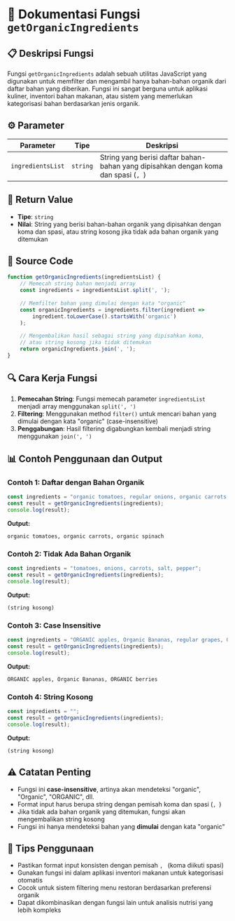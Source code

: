 # 🌿 Dokumentasi Fungsi `getOrganicIngredients`

## 📋 Deskripsi Fungsi

Fungsi `getOrganicIngredients` adalah sebuah utilitas JavaScript yang digunakan untuk memfilter dan mengambil hanya bahan-bahan organik dari daftar bahan yang diberikan. Fungsi ini sangat berguna untuk aplikasi kuliner, inventori bahan makanan, atau sistem yang memerlukan kategorisasi bahan berdasarkan jenis organik.

## ⚙️ Parameter

| Parameter | Tipe | Deskripsi |
|-----------|------|-----------|
| `ingredientsList` | `string` | String yang berisi daftar bahan-bahan yang dipisahkan dengan koma dan spasi (`, `) |

## 🎯 Return Value

- **Tipe**: `string`
- **Nilai**: String yang berisi bahan-bahan organik yang dipisahkan dengan koma dan spasi, atau string kosong jika tidak ada bahan organik yang ditemukan

## 📝 Source Code

```javascript
function getOrganicIngredients(ingredientsList) {
    // Memecah string bahan menjadi array
    const ingredients = ingredientsList.split(', ');
    
    // Memfilter bahan yang dimulai dengan kata "organic"
    const organicIngredients = ingredients.filter(ingredient => 
        ingredient.toLowerCase().startsWith('organic')
    );
    
    // Mengembalikan hasil sebagai string yang dipisahkan koma, 
    // atau string kosong jika tidak ditemukan
    return organicIngredients.join(', ');
}
```

## 🔍 Cara Kerja Fungsi

1. **Pemecahan String**: Fungsi memecah parameter `ingredientsList` menjadi array menggunakan `split(', ')`
2. **Filtering**: Menggunakan method `filter()` untuk mencari bahan yang dimulai dengan kata "organic" (case-insensitive)
3. **Penggabungan**: Hasil filtering digabungkan kembali menjadi string menggunakan `join(', ')`

## 📊 Contoh Penggunaan dan Output

### Contoh 1: Daftar dengan Bahan Organik
```javascript
const ingredients = "organic tomatoes, regular onions, organic carrots, salt, organic spinach";
const result = getOrganicIngredients(ingredients);
console.log(result);
```

**Output:**
```
organic tomatoes, organic carrots, organic spinach
```

### Contoh 2: Tidak Ada Bahan Organik
```javascript
const ingredients = "tomatoes, onions, carrots, salt, pepper";
const result = getOrganicIngredients(ingredients);
console.log(result);
```

**Output:**
```
(string kosong)
```

### Contoh 3: Case Insensitive
```javascript
const ingredients = "ORGANIC apples, Organic Bananas, regular grapes, ORGANIC berries";
const result = getOrganicIngredients(ingredients);
console.log(result);
```

**Output:**
```
ORGANIC apples, Organic Bananas, ORGANIC berries
```

### Contoh 4: String Kosong
```javascript
const ingredients = "";
const result = getOrganicIngredients(ingredients);
console.log(result);
```

**Output:**
```
(string kosong)
```

## ⚠️ Catatan Penting

- Fungsi ini **case-insensitive**, artinya akan mendeteksi "organic", "Organic", "ORGANIC", dll.
- Format input harus berupa string dengan pemisah koma dan spasi (`, `)
- Jika tidak ada bahan organik yang ditemukan, fungsi akan mengembalikan string kosong
- Fungsi ini hanya mendeteksi bahan yang **dimulai** dengan kata "organic"

## 🚀 Tips Penggunaan

- Pastikan format input konsisten dengan pemisah `, ` (koma diikuti spasi)
- Gunakan fungsi ini dalam aplikasi inventori makanan untuk kategorisasi otomatis
- Cocok untuk sistem filtering menu restoran berdasarkan preferensi organik
- Dapat dikombinasikan dengan fungsi lain untuk analisis nutrisi yang lebih kompleks
